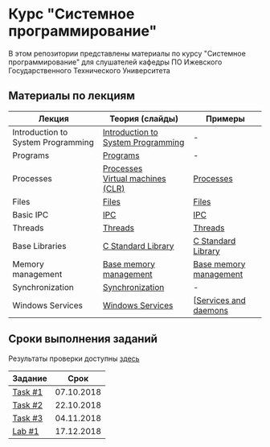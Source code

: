 # Курс "Системное программирование"
В этом репозитории представлены материалы по курсу 
"Системное программирование" для слушателей кафедры ПО 
Ижевского Государственного Технического Университета

## Материалы по лекциям 

|Лекция|Теория (слайды)|Примеры|
|---|---|---|
|Introduction to System Programming|[Introduction to System Programming](/Slides/01_Introduction_to_System_Programming.pptx?raw=true)|-|
|Programs|[Programs](/Slides/02_Programs.pptx?raw=true)|-|
|Processes|[Processes](/Slides/03_1_Processes.pptx?raw=true)<br>[Virtual machines (CLR)](/Slides/03_2_Virtual_machines_(CLR).pptx?raw=true)|[Processes](/Samples/03_Processes)|
|Files|[Files](/Slides/04_Files.pptx?raw=true)|[Files](/Samples/04_Files)|
|Basic IPC|[IPC](/Slides/05_Basic_IPC.pptx?raw=true)|[IPC](/Samples/05_IPC)|
|Threads|[Threads](/Slides/06_Threads.pptx?raw=true)|[Threads](/Samples/06_Threads)|
|Base Libraries|[C Standard Library](/Slides/07_Base_Libraries.pptx?raw=true)|[C Standard Library](/Samples/07_BaseLibraries)|
|Memory management|[Base memory management](/Slides/08_Base_memory_management.pptx?raw=true)|[Base memory management](/Samples/08_Base_memory_management)|
|Synchronization|[Synchronization](/Slides/09_Synchronization.pptx?raw=true)|-|
|Windows Services|[Windows Services](/Slides/10_Windows_Services.pptx?raw=true)|[[Services and daemons](/Samples/10_Services_and_daemons)|

## Сроки выполнения заданий

Результаты проверки доступны [здесь](./results.md)

|Задание|Срок|
|---|---|
|[Task #1](/Tasks/Task1.md)|07.10.2018|
|[Task #2](/Tasks/Task2.md)|22.10.2018|
|[Task #3](/Tasks/Task3.md)|04.11.2018|
|[Lab #1](/Tasks/Lab1.md)|17.12.2018|